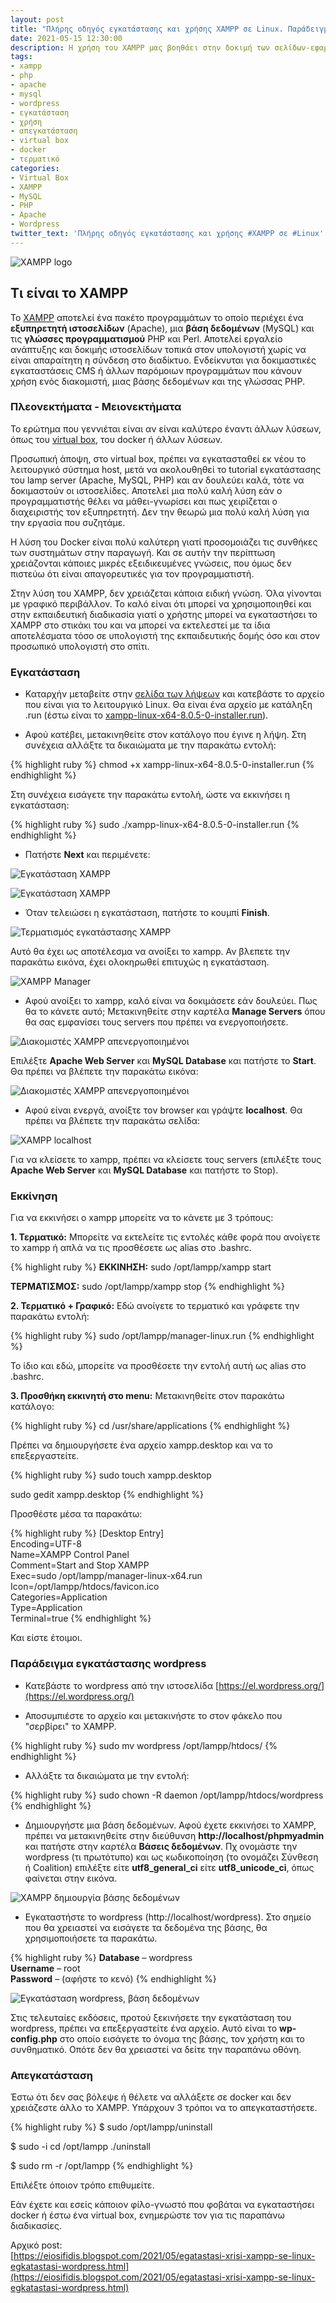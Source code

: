 ```yaml
---
layout: post
title: "Πλήρης οδηγός εγκατάστασης και χρήσης XAMPP σε Linux. Παράδειγμα εγκατάστασης Wordpress"
date: 2021-05-15 12:30:00
description: Η χρήση του XAMPP μας βοηθάει στην δοκιμή των σελίδων-εφαρμογών που δουλεύουμε. Πως μπορεί να γίνει εγκατάσταση σε Linux;
tags:
- xampp
- php
- apache
- mysql
- wordpress
- εγκατάσταση
- χρήση
- απεγκατάσταση
- virtual box
- docker
- τερματικό
categories:
- Virtual Box
- XAMPP
- MySQL
- PHP
- Apache
- Wordpress
twitter_text: 'Πλήρης οδηγός εγκατάστασης και χρήσης #XAMPP σε #Linux'
---
```


![XAMPP logo](/post_images/xampp/XAMPP_logo.png "XAMPP logo")


## Τι είναι το XAMPP  

Το [XAMPP](https://www.apachefriends.org/index.html) αποτελεί ένα πακέτο προγραμμάτων το οποίο περιέχει ένα **εξυπηρετητή ιστοσελίδων** (Apache), μια **βάση δεδομένων** (MySQL) και τις **γλώσσες προγραμματισμού** PHP και Perl. Αποτελεί εργαλείο ανάπτυξης και δοκιμής ιστοσελίδων τοπικά στον υπολογιστή χωρίς να είναι απαραίτητη η σύνδεση στο διαδίκτυο. Ενδείκνυται για δοκιμαστικές εγκαταστάσεις CMS ή άλλων παρόμοιων προγραμμάτων που κάνουν χρήση ενός διακομιστή, μιας βάσης δεδομένων και της γλώσσας PHP.  
  
### Πλεονεκτήματα - Μειονεκτήματα
  
Το ερώτημα που γεννιέται είναι αν είναι καλύτερο έναντι άλλων λύσεων, όπως του [virtual box](https://eiosifidis.blogspot.com/search/q=virtual+box), του docker ή άλλων λύσεων. 

Προσωπική άποψη, στο virtual box, πρέπει να εγκατασταθεί εκ νέου το λειτουργικό σύστημα host, μετά να ακολουθηθεί το tutorial εγκατάστασης του lamp server (Apache, MySQL, PHP) και αν δουλεύει καλά, τότε να δοκιμαστούν οι ιστοσελίδες. Αποτελεί μια πολύ καλή λύση εάν ο προγραμματιστής θέλει να μάθει-γνωρίσει και πως χειρίζεται ο διαχειριστής τον εξυπηρετητή. Δεν την θεωρώ μια πολύ καλή λύση για την εργασία που συζητάμε.  

Η λύση του Docker είναι πολύ καλύτερη γιατί προσομοιάζει τις συνθήκες των συστημάτων στην παραγωγή. Και σε αυτήν την περίπτωση χρειάζονται κάποιες μικρές εξειδικευμένες γνώσεις, που όμως δεν πιστεύω ότι είναι απαγορευτικές για τον προγραμματιστή. 

Στην λύση του XAMPP, δεν χρειάζεται κάποια ειδική γνώση. Όλα γίνονται με γραφικό περιβάλλον. Το καλό είναι ότι μπορεί να χρησιμοποιηθεί και στην εκπαιδευτική διαδικασία γιατί ο χρήστης μπορεί να εγκαταστήσει το XAMPP στο στικάκι του και να μπορεί να εκτελεστεί με τα ίδια αποτελέσματα τόσο σε υπολογιστή της εκπαιδευτικής δομής όσο και στον προσωπικό υπολογιστή στο σπίτι.  
  
### Εγκατάσταση

* Καταρχήν μεταβείτε στην [σελίδα των λήψεων](https://www.apachefriends.org/download.html) και κατεβάστε το αρχείο που είναι για το λειτουργικό Linux. Θα είναι ένα αρχείο με κατάληξη .run (έστω είναι το [xampp-linux-x64-8.0.5-0-installer.run](https://www.apachefriends.org/xampp-files/8.0.5/xampp-linux-x64-8.0.5-0-installer.run)).  

* Αφού κατέβει, μετακινηθείτε στον κατάλογο που έγινε η λήψη. Στη συνέχεια αλλάξτε τα δικαιώματα με την παρακάτω εντολή:  

{% highlight ruby %}
chmod +x xampp-linux-x64-8.0.5-0-installer.run
{% endhighlight %}

Στη συνέχεια εισάγετε την παρακάτω εντολή, ώστε να εκκινήσει η εγκατάσταση:

{% highlight ruby %}
sudo ./xampp-linux-x64-8.0.5-0-installer.run
{% endhighlight %}

* Πατήστε **Next** και περιμένετε:  

![Εγκατάσταση XAMPP](/post_images/xampp/2015-05-15/xampp-install-1.png "Εγκατάσταση XAMPP")

![Εγκατάσταση XAMPP](/post_images/xampp/2015-05-15/xampp-install-2.png "Εγκατάσταση XAMPP")

* Όταν τελειώσει η εγκατάσταση, πατήστε το κουμπί **Finish**.  

![Τερματισμός εγκατάστασης XAMPP](/post_images/xampp/2015-05-15/xampp-install-finish.png "Τερματισμός εγκατάστασης XAMPP")


Αυτό θα έχει ως αποτέλεσμα να ανοίξει το xampp. Αν βλεπετε την παρακάτω εικόνα, έχει ολοκηρωθεί επιτυχώς η εγκατάσταση.  

![XAMPP Manager](/post_images/xampp/2015-05-15/xampp-manager.png "XAMPP Manager")

* Αφού ανοίξει το xampp, καλό είναι να δοκιμάσετε εάν δουλεύει. Πως θα το κάνετε αυτό; Μετακινηθείτε στην καρτέλα **Manage Servers** όπου θα σας εμφανίσει τους servers που πρέπει να ενεργοποιήσετε.

![Διακομιστές XAMPP απενεργοποιημένοι](/post_images/xampp/2015-05-15/xampp-servers-disabled.png "Διακομιστές XAMPP απενεργοποιημένοι")

Επιλέξτε **Apache Web Server** και **MySQL Database** και πατήστε το **Start**. Θα πρέπει να βλέπετε την παρακάτω εικόνα: 

![Διακομιστές XAMPP απενεργοποιημένοι](/post_images/xampp/2015-05-15/xampp-servers-enabled.png "Διακομιστές XAMPP απενεργοποιημένοι")

* Αφού είναι ενεργά, ανοίξτε τον browser και γράψτε **localhost**. Θα πρέπει να βλέπετε την παρακάτω σελίδα: 

![XAMPP localhost](/post_images/xampp/2015-05-15/xampp-localhost.png "XAMPP localhost")

Για να κλείσετε το xampp, πρέπει να κλείσετε τους servers (επιλέξτε τους **Apache Web Server** και **MySQL Database** και πατήστε το Stop). 

### Εκκίνηση

Για να εκκινήσει ο xampp μπορείτε να το κάνετε με 3 τρόπους:  

**1. Τερματικό:** Μπορείτε να εκτελείτε τις εντολές κάθε φορά που ανοίγετε το xampp ή απλά να τις προσθέσετε ως alias στο .bashrc.  

{% highlight ruby %}
**ΕΚΚΙΝΗΣΗ:** sudo /opt/lampp/xampp start  

**ΤΕΡΜΑΤΙΣΜΟΣ:** sudo /opt/lampp/xampp stop
{% endhighlight %}

**2. Τερματικό + Γραφικό:** Εδώ ανοίγετε το τερματικό και γράφετε την παρακάτω εντολή:

{% highlight ruby %}
sudo /opt/lampp/manager-linux.run
{% endhighlight %}

Το ίδιο και εδώ, μπορείτε να προσθέσετε την εντολή αυτή ως alias στο .bashrc.  

**3. Προσθήκη εκκινητή στο menu:** Μετακινηθείτε στον παρακάτω κατάλογο: 

{% highlight ruby %}
cd /usr/share/applications
{% endhighlight %}

Πρέπει να δημιουργήσετε ένα αρχείο xampp.desktop και να το επεξεργαστείτε. 

{% highlight ruby %}
sudo touch xampp.desktop  

sudo gedit xampp.desktop
{% endhighlight %}

Προσθέστε μέσα τα παρακάτω:

{% highlight ruby %}
[Desktop Entry]  
Encoding=UTF-8  
Name=XAMPP Control Panel  
Comment=Start and Stop XAMPP  
Exec=sudo /opt/lampp/manager-linux-x64.run  
Icon=/opt/lampp/htdocs/favicon.ico  
Categories=Application  
Type=Application  
Terminal=true
{% endhighlight %}

Και είστε έτοιμοι.  

### Παράδειγμα εγκατάστασης wordpress

* Κατεβάστε το wordpress από την ιστοσελίδα [https://el.wordpress.org/](https://el.wordpress.org/)  

* Αποσυμπιέστε το αρχείο και μετακινήστε το στον φάκελο που "σερβίρει" το XAMPP.  

{% highlight ruby %}
sudo mv wordpress /opt/lampp/htdocs/
{% endhighlight %}

* Αλλάξτε τα δικαιώματα με την εντολή:  

{% highlight ruby %}
sudo chown -R daemon /opt/lampp/htdocs/wordpress
{% endhighlight %}

* Δημιουργήστε μια βάση δεδομένων. Αφού έχετε εκκινήσει το XAMPP, πρέπει να μετακινηθείτε στην διεύθυνση **http://localhost/phpmyadmin** και πατήστε στην καρτέλα **Βάσεις δεδομένων**. Πχ ονομάστε την wordpress (τι πρωτότυπο) και ως κωδικοποίηση (το ονομάζει Σύνθεση ή Coalition) επιλέξτε είτε **utf8_general_ci** είτε **utf8_unicode_ci**, όπως φαίνεται στην εικόνα.  

![XAMPP δημιουργία βάσης δεδομένων](/post_images/xampp/2015-05-15/xampp-database.png "XAMPP δημιουργία βάσης δεδομένων")

* Εγκαταστήστε το wordpress (http://localhost/wordpress). Στο σημείο που θα χρειαστεί να εισάγετε τα δεδομένα της βάσης, θα χρησιμοποιήσετε τα παρακάτω.  

{% highlight ruby %}
**Database** – wordpress  
**Username** – root  
**Password** – (αφήστε το κενό)
{% endhighlight %}

![Εγκατάσταση wordpress, βάση δεδομένων](/post_images/xampp/2015-05-15/editing-database.jpg "Εγκατάσταση wordpress, βάση δεδομένων")

Στις τελευταίες εκδόσεις, προτού ξεκινήσετε την εγκατάσταση του wordpress, πρέπει να επεξεργαστείτε ένα αρχείο. Αυτό είναι το **wp-config.php** στο οποίο εισάγετε το όνομα της βάσης, τον χρήστη και το συνθηματικό. Οπότε δεν θα χρειαστεί να δείτε την παραπάνω οθόνη.  

### Απεγκατάσταση

Έστω ότι δεν σας βόλεψε ή θέλετε να αλλάξετε σε docker και δεν χρειάζεστε άλλο το XAMPP. Υπάρχουν 3 τρόποι να το απεγκαταστήσετε.  

{% highlight ruby %}
$ sudo /opt/lampp/uninstall  

$ sudo -i cd /opt/lampp ./uninstall  

$ sudo rm -r /opt/lampp
{% endhighlight %}

Επιλέξτε όποιον τρόπο επιθυμείτε.  

Εάν έχετε και εσείς κάποιον φίλο-γνωστό που φοβάται να εγκαταστήσει docker ή έστω ένα virtual box, ενημερώστε τον για τις παραπάνω διαδικασίες.

Αρχικό post:  
[https://eiosifidis.blogspot.com/2021/05/egatastasi-xrisi-xampp-se-linux-egkatastasi-wordpress.html](https://eiosifidis.blogspot.com/2021/05/egatastasi-xrisi-xampp-se-linux-egkatastasi-wordpress.html)
